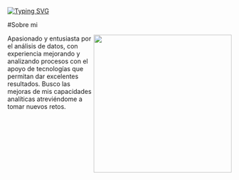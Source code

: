 <a href="https://git.io/typing-svg"><img src="https://readme-typing-svg.herokuapp.com?font=Fira+Code&weight=900&size=50&duration=1000&pause=1000&color=1B2DFF&center=true&vCenter=true&random=false&width=435&lines=DATA+ANALYTICS" alt="Typing SVG" /></a>


#Sobre mi


<picture> <img align="right" src="https://img.freepik.com/vector-gratis/composicion-isometrica-analisis-ciencia-big-data_1284-54449.jpg?w=740&t=st=1707431656~exp=1707432256~hmac=1524fa982bc695bc55310c7abf5d41600792b8af54ff6829271be015ad81d163" width = 310px></picture> <p >

Apasionado y entusiasta por
el análisis de datos,  con
experiencia mejorando y
analizando procesos con el
apoyo de tecnologías que
permitan dar excelentes
resultados. Busco las mejoras
de mis capacidades analíticas
atreviéndome a tomar nuevos
retos.
